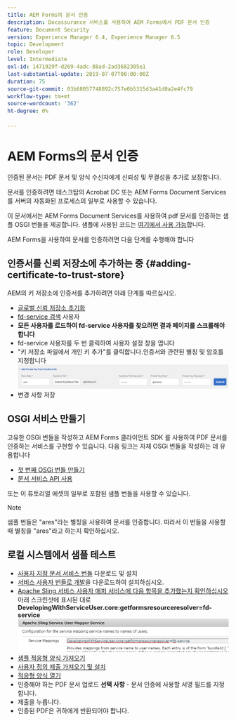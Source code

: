 ```yaml
---
title: AEM Forms의 문서 인증
description: Docassurance 서비스를 사용하여 AEM Forms에서 PDF 문서 인증
feature: Document Security
version: Experience Manager 6.4, Experience Manager 6.5
topic: Development
role: Developer
level: Intermediate
exl-id: 1471929f-d269-4adc-88ad-2ad3682305e1
last-substantial-update: 2019-07-07T00:00:00Z
duration: 75
source-git-commit: 03b68057748892c757e0b5315d3a41d0a2e4fc79
workflow-type: tm+mt
source-wordcount: '362'
ht-degree: 0%

---
```


# AEM Forms의 문서 인증

인증된 문서는 PDF 문서 및 양식 수신자에게 신뢰성 및 무결성을 추가로 보장합니다.

문서를 인증하려면 데스크탑의 Acrobat DC 또는 AEM Forms Document Services를 서버의 자동화된 프로세스의 일부로 사용할 수 있습니다.

이 문서에서는 AEM Forms Document Services를 사용하여 pdf 문서를 인증하는 샘플 OSGI 번들을 제공합니다. 샘플에 사용된 코드는 [여기에서 사용 가능](https://helpx.adobe.com/experience-manager/6-4/forms/using/aem-document-services-programmatically.html)합니다.

AEM Forms을 사용하여 문서를 인증하려면 다음 단계를 수행해야 합니다

## 인증서를 신뢰 저장소에 추가하는 중 {#adding-certificate-to-trust-store}

AEM의 키 저장소에 인증서를 추가하려면 아래 단계를 따르십시오.

* [글로벌 신뢰 저장소 초기화](http://localhost:4502/libs/granite/security/content/truststore.html)
* [fd-service 검색](http://localhost:4502/security/users.html) 사용자
* **모든 사용자를 로드하여 fd-service 사용자를 찾으려면 결과 페이지를 스크롤해야 합니다**
* fd-service 사용자를 두 번 클릭하여 사용자 설정 창을 엽니다
* &quot;키 저장소 파일에서 개인 키 추가&quot;를 클릭합니다.인증서와 관련된 별칭 및 암호를 지정합니다
  ![인증서 추가](assets/adding-certificate-keystore.PNG)
* 변경 사항 저장

## OSGI 서비스 만들기

고유한 OSGi 번들을 작성하고 AEM Forms 클라이언트 SDK 를 사용하여 PDF 문서를 인증하는 서비스를 구현할 수 있습니다. 다음 링크는 자체 OSGi 번들을 작성하는 데 유용합니다

* [첫 번째 OSGi 번들 만들기](https://helpx.adobe.com/experience-manager/using/maven_arch13.html)
* [문서 서비스 API 사용](https://helpx.adobe.com/experience-manager/6-4/forms/using/aem-document-services-programmatically.html)

또는 이 튜토리얼 에셋의 일부로 포함된 샘플 번들을 사용할 수 있습니다.

>[!NOTE]
>
>샘플 번들은 &quot;ares&quot;라는 별칭을 사용하여 문서를 인증합니다. 따라서 이 번들을 사용할 때 별칭을 &quot;ares&quot;라고 하는지 확인하십시오.

## 로컬 시스템에서 샘플 테스트

* [사용자 지정 문서 서비스 번들](/help/forms/assets/common-osgi-bundles/AEMFormsDocumentServices.core-1.0-SNAPSHOT.jar) 다운로드 및 설치
* [서비스 사용자 번들로 개발](/help/forms/assets/common-osgi-bundles/DevelopingWithServiceUser.jar)을 다운로드하여 설치하십시오.
* [Apache Sling 서비스 사용자 매퍼 서비스에 다음 항목을 추가했는지 확인하십시오](http://localhost:4502/system/console/configMgr)
  아래 스크린샷에 표시된 대로 **DevelopingWithServiceUser.core:getformsresourceresolver=fd-service**
  ![사용자 매퍼](assets/user-mapper-service.PNG)
* [샘플 적응형 양식 가져오기](assets/certify-pdf-af.zip)
* [사용자 정의 제출 가져오기 및 설치](assets/custom-submit-certify.zip)
* [적응형 양식 열기](http://localhost:4502/content/dam/formsanddocuments/certifypdf/jcr:content?wcmmode=disabled)
* 인증해야 하는 PDF 문서 업로드
  **선택 사항** - 문서 인증에 사용할 서명 필드를 지정합니다.
* 제출을 누릅니다.
* 인증된 PDF은 귀하에게 반환되어야 합니다.
